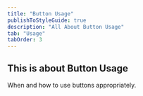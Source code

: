 ```yaml
---
title: "Button Usage"
publishToStyleGuide: true
description: "All About Button Usage"
tab: "Usage"
tabOrder: 3
---
```


## This is about Button Usage

When and how to use buttons appropriately.

